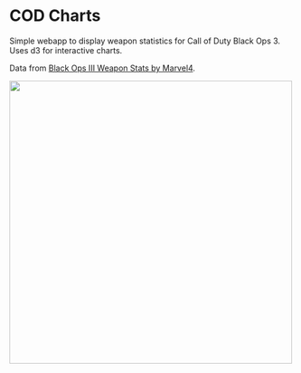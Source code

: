 # COD Charts

Simple webapp to display weapon statistics for Call of Duty Black Ops 3. Uses d3 for interactive charts.

Data from <a href="https://docs.google.com/spreadsheets/d/1k7jVpX782zoAIDGqj61l1Yw5qoPf1QVHpM01mwa-tTI/edit#gid=0" target="_blank">Black Ops III Weapon Stats by Marvel4</a>.

<img src="https://user-images.githubusercontent.com/1275831/28501548-9e3df5e6-6fa3-11e7-8b2a-85c1db479a5e.png" width="500" />
